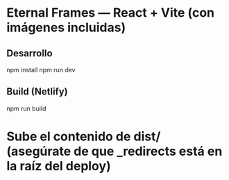 # Eternal Frames — React + Vite (con imágenes incluidas)

## Desarrollo
npm install
npm run dev

## Build (Netlify)
npm run build
# Sube el contenido de dist/ (asegúrate de que _redirects está en la raíz del deploy)
